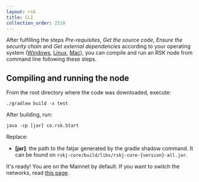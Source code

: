 ```yaml
---
layout: rsk
title: CLI
collection_order: 2510
---
```


After fulfilling the steps *Pre-requisites*, *Get the source code*, *Ensure the security chain* and *Get external dependencies* according to your operating system ([Windows](/rsk/node/contribute/windows), [Linux](/rsk/node/contribute/linux), [Mac](/rsk/node/contribute/macos)), you can compile and run an RSK node from command line following these steps.

## Compiling and running the node

From the root directory where the code was downloaded, execute:

`./gradlew build -x test`

After building, run:

`java -cp [jar] co.rsk.Start`

Replace:

- **[jar]**: the path to the fatjar generated by the gradle shadow command. It can be found on `rskj-core/build/libs/rskj-core-{version}-all.jar`.

It's ready!
You are on the Mainnet by default. If you want to switch the networks, read [this page](/rsk/node/configure/switch-network).
